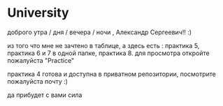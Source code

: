# University

доброго утра / дня / вечера / ночи , Александр Сергеевич!! :)

из того что мне не зачтено в таблице, а здесь есть : практика 5, практика 6 и 7 в одной папке, практика 8.
для просмотра откройте пожалуйста "Practice"

практика 4 готова и доступна в приватном репозитории, посмотрите пожалуйста почту :)

да прибудет с вами сила
